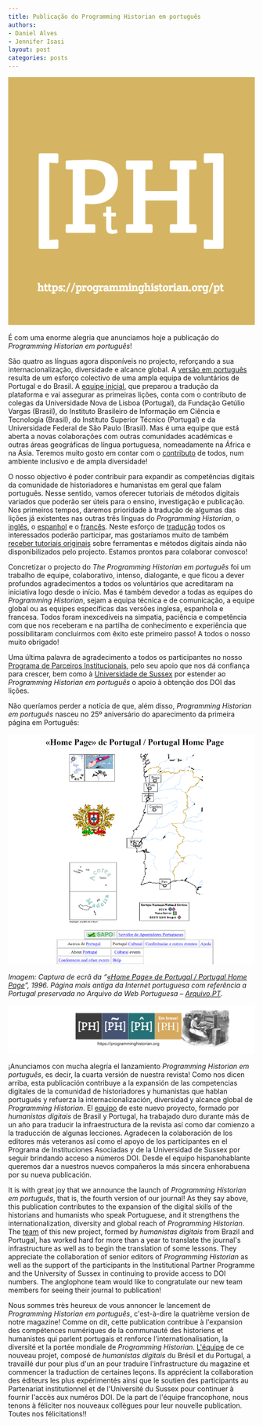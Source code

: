 ```yaml
---
title: Publicação do Programming Historian em português 
authors: 
- Daniel Alves
- Jennifer Isasi
layout: post
categories: posts
---
```


<img src="/images/blog/ph-pt.png" alt="Logo for Programming Historian in portuguese." title="PH em português"/>

É com uma enorme alegria que anunciamos hoje a publicação do _Programming Historian em português_! 

São quatro as línguas agora disponíveis no projecto, reforçando a sua internacionalização, diversidade e alcance global. A [versão em português](https://programminghistorian.org/pt/) resulta de um esforço colectivo de uma ampla equipa de voluntários de Portugal e do Brasil. A [equipe inicial](https://programminghistorian.org/pt/equipe#programming-historian-em-português), que preparou a tradução da plataforma e vai assegurar as primeiras lições, conta com o contributo de colegas da Universidade Nova de Lisboa (Portugal), da Fundação Getúlio Vargas (Brasil), do Instituto Brasileiro de Informação em Ciência e Tecnologia (Brasil), do Instituto Superior Técnico (Portugal) e da Universidade Federal de São Paulo (Brasil). Mas é uma equipe que está aberta a novas colaborações com outras comunidades académicas e outras áreas geográficas de língua portuguesa, nomeadamente na África e na Ásia. Teremos muito gosto em contar com o [contributo](https://programminghistorian.org/pt/contribua) de todos, num ambiente inclusivo e de ampla diversidade!

O nosso objectivo é poder contribuir para expandir as competências digitais da comunidade de historiadores e humanistas em geral que falam português. Nesse sentido, vamos oferecer tutoriais de métodos digitais variados que poderão ser úteis para o ensino, investigação e publicação. Nos primeiros tempos, daremos prioridade à tradução de algumas das lições já existentes nas outras três línguas do _Programming Historian_, o [inglês](https://programminghistorian.org/en/), o [espanhol](https://programminghistorian.org/es/) e o [francês](https://programminghistorian.org/fr/). Neste esforço de [tradução](https://programminghistorian.org/pt/directrizes-tradutor) todos os interessados poderão participar, mas gostaríamos muito de também [receber tutoriais originais](https://programminghistorian.org/pt/directrizes-autor) sobre ferramentas e métodos digitais ainda não disponibilizados pelo projecto. Estamos prontos para colaborar convosco!

Concretizar o projecto do _The Programming Historian em português_ foi um trabalho de equipe, colaborativo, intenso, dialogante, e que ficou a dever profundos agradecimentos a todos os voluntários que acreditaram na iniciativa logo desde o início. Mas é também devedor a todas as equipes do _Programming Historian_, sejam a equipa técnica e de comunicação, a equipe global ou as equipes específicas das versões inglesa, espanhola e francesa. Todos foram inexcedíveis na simpatia, paciência e competência com que nos receberam e na partilha de conhecimento e experiência que possibilitaram concluirmos com êxito este primeiro passo! A todos o nosso muito obrigado!

Uma última palavra de agradecimento a todos os participantes no nosso [Programa de Parceiros Institucionais](https://programminghistorian.org/pt/apoie-nos#programa-de-parceiros-institucionais), pelo seu apoio que nos dá confiança para crescer, bem como à [Universidade de Sussex](https://www.sussex.ac.uk/) por estender ao _Programming Historian em português_ o apoio à obtenção dos DOI das lições.

Não queríamos perder a notícia de que, além disso, *Programming Historian em português* nasceu no 25º aniversário do aparecimento da primeira página em Português:

<img src="/images/blog/first-web-in-portuguese.png" alt="Capture of the first website available in Portuguese with a map of Portugal, from 1996" title="Home Page de Portugal"/> 

*Imagem: Captura de ecrã da “[«Home Page» de Portugal / Portugal Home Page](https://arquivo.pt/wayback/19961013145852/http:/s700.uminho.pt/homepage-pt.html)”, 1996. Página mais antiga da Internet portuguesa com referência a Portugal preservada no Arquivo da Web Portuguesa – [Arquivo.PT](https://arquivo.pt/).* 

<img src="/images/blog/ph-banner.png" alt="Banner of PH with the logos of the four journals" title="Programming Historian"/>  

¡Anunciamos con mucha alegría el lanzamiento *Programming Historian em português*, es decir, la cuarta versión de nuestra revista! Como nos dicen arriba, esta publicación contribuye a la expansión de las competencias digitales de la comunidad de historiadores y humanistas que hablan portugués y refuerza la internacionalización, diversidad y alcance global de *Programming Historian*. El [equipo](https://programminghistorian.org/es/equipo-de-proyecto#programming-historian-em-português) de este nuevo proyecto, formado por *humanistas digitais* de Brasil y Portugal, ha trabajado duro durante más de un año para traducir la infraestructura de la revista así como dar comienzo a la traducción de algunas lecciones. Agradecen la colaboración de los editores más veteranos así como el apoyo de los participantes en el Programa de Instituciones Asociadas y de la Universidad de Sussex por seguir brindando acceso a números DOI. Desde el equipo hispanohablante queremos dar a nuestros nuevos compañeros la más sincera enhorabuena por su nueva publicación. 

It is with great joy that we announce the launch of *Programming Historian em português*, that is, the fourth version of our journal! As they say above, this publication contributes to the expansion of the digital skills of the historians and humanists who speak Portuguese, and it strengthens the internationalization, diversity and global reach of *Programming Historian*. The [team](https://programminghistorian.org/en/project-team#programming-historian-em-português) of this new project, formed by *humanistas digitais* from Brazil and Portugal, has worked hard for more than a year to translate the journal's infrastructure as well as to begin the translation of some lessons. They appreciate the collaboration of senior editors of *Programming Historian* as well as the support of the participants in the Institutional Partner Programme and the University of Sussex in continuing to provide access to DOI numbers. The anglophone team would like to congratulate our new team members for seeing their journal to publication! 

Nous sommes très heureux de vous annoncer le lancement de *Programming Historian em português*, c'est-à-dire la quatrième version de notre magazine! Comme on dit, cette publication contribue à l'expansion des compétences numériques de la communauté des historiens et humanistes qui parlent portugais et renforce l'internationalisation, la diversité et la portée mondiale de *Programming Historian*. [L'équipe](https://programminghistorian.org/fr/equipe-projet#programming-historian-em-português) de ce nouveau projet, composé de *humanistas digitais* du Brésil et du Portugal, a travaillé dur pour plus d'un an pour traduire l'infrastructure du magazine et commencer la traduction de certaines leçons. Ils apprécient la collaboration des éditeurs les plus expérimentés ainsi que le soutien des participants au Partenariat institutionnel et de l'Université du Sussex pour continuer à fournir l'accès aux numéros DOI. De la part de l'équipe francophone, nous tenons à féliciter nos nouveaux collègues pour leur nouvelle publication. Toutes nos félicitations!! 

